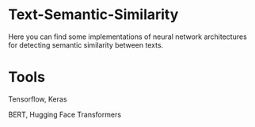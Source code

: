 # Text-Semantic-Similarity
Here you can find some implementations of neural network architectures for detecting semantic similarity between texts.


# Tools
Tensorflow, Keras

BERT, Hugging Face Transformers
